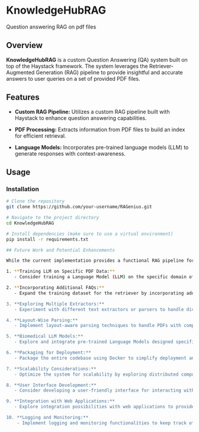 # KnowledgeHubRAG
Question answering RAG on pdf files

## Overview

**KnowledgeHubRAG** is a custom Question Answering (QA) system built on top of the Haystack framework. The system leverages the Retriever-Augmented Generation (RAG) pipeline to provide insightful and accurate answers to user queries on a set of provided PDF files.

## Features

- **Custom RAG Pipeline:** Utilizes a custom RAG pipeline built with Haystack to enhance question answering capabilities.

- **PDF Processing:** Extracts information from PDF files to build an index for efficient retrieval.

- **Language Models:** Incorporates pre-trained language models (LLM) to generate responses with context-awareness.

## Usage

### Installation

```bash
# Clone the repository
git clone https://github.com/your-username/RAGenius.git

# Navigate to the project directory
cd KnowledgeHubRAG

# Install dependencies (make sure to use a virtual environment)
pip install -r requirements.txt

## Future Work and Potential Enhancements

While the current implementation provides a functional RAG pipeline for question answering on specific PDF data, there are several areas where further exploration and improvement could be considered:

1. **Training LLM on Specific PDF Data:**
   - Consider training a Language Model (LLM) on the specific domain of the PDF data to enhance context-awareness and improve the quality of generated answers.

2. **Incorporating Additional FAQs:**
   - Expand the training dataset for the retriever by incorporating additional Frequently Asked Questions (FAQs) relevant to the domain. This can help improve the retriever's ability to find relevant passages.

3. **Exploring Multiple Extractors:**
   - Experiment with different text extractors or parsers to handle diverse PDF layouts more effectively. This can enhance the robustness of the preprocessing step.

4. **Layout-Wise Parsing:**
   - Implement layout-aware parsing techniques to handle PDFs with complex structures and non-standard layouts. This can be particularly useful in domains where document layouts vary widely.

5. **Biomedical LLM Models:**
   - Explore and integrate pre-trained Language Models designed specifically for biomedical or scientific domains if your PDF data pertains to topics in the life sciences.

6. **Packaging for Deployment:**
   - Package the entire codebase using Docker to simplify deployment and scaling. Dockerizing the application can make it easier to manage dependencies and ensure consistent behavior across different environments.

7. **Scalability Considerations:**
   - Optimize the system for scalability by exploring distributed computing or parallel processing techniques. This can be crucial when dealing with a large number of documents or when aiming for real-time question answering.

8. **User Interface Development:**
   - Consider developing a user-friendly interface for interacting with the RAG pipeline. A graphical interface can facilitate easier usage for individuals who may not be familiar with command-line operations.

9. **Integration with Web Applications:**
   - Explore integration possibilities with web applications to provide a seamless experience for end-users. This could involve building a web-based frontend that interacts with the RAG pipeline.

10. **Logging and Monitoring:**
    - Implement logging and monitoring functionalities to keep track of system performance, errors, and usage patterns. This can aid in debugging and maintaining the system in a production environment.

